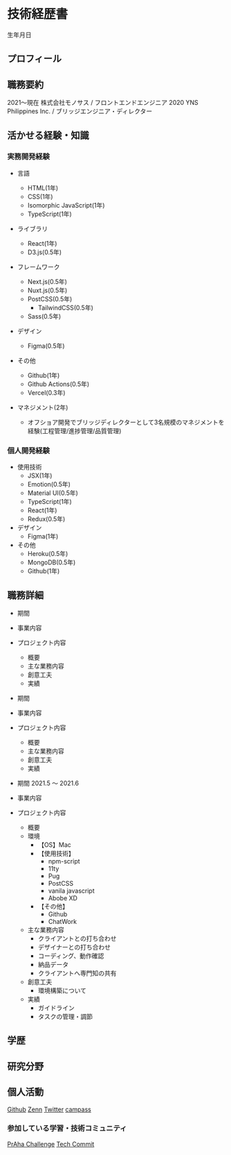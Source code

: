 # 技術経歴書 
生年月日

## プロフィール

## 職務要約
2021〜現在 株式会社モノサス  / フロントエンドエンジニア
2020 YNS Philippines Inc.  / ブリッジエンジニア・ディレクター

## 活かせる経験・知識
### 実務開発経験
- 言語
  - HTML(1年)
  - CSS(1年)
  - Isomorphic JavaScript(1年)
  - TypeScript(1年)
  
- ライブラリ 
  - React(1年)
  - D3.js(0.5年)

- フレームワーク 
  - Next.js(0.5年)
  - Nuxt.js(0.5年)
  - PostCSS(0.5年)
    - TailwindCSS(0.5年)
  - Sass(0.5年)

- デザイン
  - Figma(0.5年)
  
- その他
  - Github(1年)
  - Github Actions(0.5年)
  - Vercel(0.3年)
- マネジメント(2年)
  - オフショア開発でブリッジディレクターとして3名規模のマネジメントを経験(工程管理/進捗管理/品質管理)
### 個人開発経験
- 使用技術
  - JSX(1年)
  - Emotion(0.5年)
  - Material UI(0.5年)
  - TypeScript(1年)
  - React(1年)
  - Redux(0.5年)
- デザイン
  - Figma(1年)
- その他
  - Heroku(0.5年)
  - MongoDB(0.5年)
  - Github(1年)

## 職務詳細
- 期間
- 事業内容
- プロジェクト内容
  - 概要
  - 主な業務内容
  - 創意工夫
  - 実績

- 期間
- 事業内容 
- プロジェクト内容
  - 概要
  - 主な業務内容
  - 創意工夫
  - 実績

- 期間 2021.5  〜 2021.6
- 事業内容
- プロジェクト内容
    - 概要
    - 環境
      - 【OS】Mac
      - 【使用技術】
        - npm-script
        - 11ty
        - Pug
        - PostCSS
        - vanila javascript
        - Abobe XD
      - 【その他】
        - Github
        - ChatWork
    - 主な業務内容
      - クライアントとの打ち合わせ
      - デザイナーとの打ち合わせ
      - コーディング、動作確認
      - 納品データ
      - クライアントへ専門知の共有
    - 創意工夫
      - 環境構築について
    - 実績
      - ガイドライン
      - タスクの管理・調節

## 学歴

## 研究分野

## 個人活動
[Github](https://github.com/jp-knj)
[Zenn](https://zenn.dev/ignorant_kenji)
[Twitter](https://twitter.com/jp_knj)
[campass](https://connpass.com/user/ignorant_kenji/)

### 参加している学習・技術コミュニティ
[PrAha Challenge](https://praha-challenge.com/)
[Tech Commit](https://www.tech-commit.jp/)

